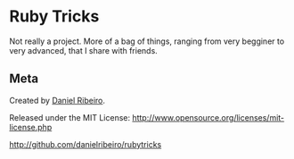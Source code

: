 Ruby Tricks
======

Not really a project. More of a bag of things, ranging from very begginer to very advanced, that I share with friends. 


## Meta

Created by [Daniel Ribeiro](http://metaphysicaldeveloper.wordpress.com/about-me).

Released under the MIT License: http://www.opensource.org/licenses/mit-license.php

http://github.com/danielribeiro/rubytricks

